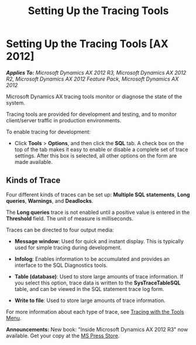 ﻿---
title: Setting Up the Tracing Tools
TOCTitle: Setting Up the Tracing Tools
ms:assetid: 439f6fad-93be-4cc5-930c-400187dd22b8
ms:mtpsurl: https://msdn.microsoft.com/en-us/library/Aa637570(v=AX.60)
ms:contentKeyID: 35242956
ms.date: 05/18/2015
mtps_version: v=AX.60
---

# Setting Up the Tracing Tools [AX 2012]


_**Applies To:** Microsoft Dynamics AX 2012 R3, Microsoft Dynamics AX 2012 R2, Microsoft Dynamics AX 2012 Feature Pack, Microsoft Dynamics AX 2012_

Microsoft Dynamics AX tracing tools monitor or diagnose the state of the system.

Tracing tools are provided for development and testing, and to monitor client/server traffic in production environments.

To enable tracing for development:

  - Click **Tools** \> **Options**, and then click the **SQL** tab. A check box on the top of the tab makes it easy to enable or disable a complete set of trace settings. After this box is selected, all other options on the form are made available.

## Kinds of Trace

Four different kinds of traces can be set up: **Multiple SQL statements**, **Long queries**, **Warnings**, and **Deadlocks**.

The **Long queries** trace is not enabled until a positive value is entered in the **Threshold** field. The unit of measure is milliseconds.

Traces can be directed to four output media:

  - **Message window**: Used for quick and instant display. This is typically used for simple tracing during development.

  - **Infolog**: Enables information to be accumulated and provides an interface to the SQL Diagnostics tools.

  - **Table (database)**: Used to store large amounts of trace information. If you select this option, trace data is written to the **SysTraceTableSQL** table, and can be viewed in the SQL statement trace log form.

  - **Write to file**: Used to store large amounts of trace information.

For more information about each type of trace, see [Tracing with the Tools Menu](tracing-with-the-tools-menu.md).

  
**Announcements:** New book: "Inside Microsoft Dynamics AX 2012 R3" now available. Get your copy at the [MS Press Store](https://www.microsoftpressstore.com/store/inside-microsoft-dynamics-ax-2012-r3-9780735685109).

